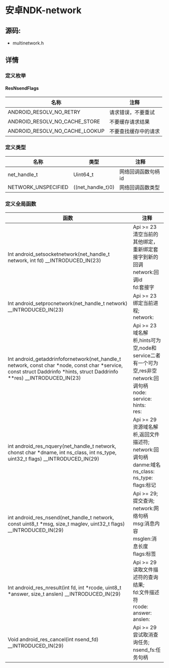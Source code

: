 # 安卓NDK-network

## 源码:

- multinetwork.h



## 详情

### 定义枚举

#### ResNsendFlags

| 名称                            | 注释 |
| ------------------------------ | ---- |
| ANDROID_RESOLV_NO_RETRY        | 请求错误，不要重试 |
| ANDROID_RESOLV_NO_CACHE_STORE  | 不要缓存请求结果 |
| ANDROID_RESOLV_NO_CACHE_LOOKUP | 不要查找缓存中的请求 |



### 定义类型

| 名称                | 类型              | 注释               |
| ------------------- | ----------------- | ------------------ |
| net_handle_t        | Uint64_t          | 网络回调函数句柄id |
| NETWORK_UNSPECIFIED | ((net_handle_t)0) | 网络回调函数类型   |



### 定义全局函数

| 函数                                                         | 注释                                                         |
| ------------------------------------------------------------ | ------------------------------------------------------------ |
| Int android_setsocketnetwork(net_handle_t network, int fd) __INTRODUCED_IN(23) | Api >= 23<br/>清空当前的其他绑定，重新绑定套接字到新的回调<br>network:回调id<br>fd:套接字 |
| Int android_setprocnetwork(net_handle_t network) __INTRODUCED_IN(23) | Api >= 23<br/>绑定当前进程;<br>network:                      |
| Int android_getaddrinfofornetwork(net_handle_t network, const char *node, const char *service, const struct Daddrinfo *hints, struct Daddrinfo **res) __INTRODUCED_IN(23) | Api >= 23<br/>域名解析,hints可为空,node和service二者有一个可为空,res非空<br>network:回调句柄<br>node:<br>service:<br>hints:<br>res: |
| int android_res_nquery(net_handle_t network, chonst char *dname, int ns_class, int ns_type, uint32_t flags) __INTRODUCED_IN(29) | Api >= 29<br/>资源域名解析,返回文件描述符;<br>network:回调句柄<br>danme:域名<br>ns_class:<br>ns_type:<br>flags:标记 |
| int android_res_nsend(net_handle_t network, const uint8_t *msg, size_t maglev, uint32_t flags) __INTRODUCED_IN(29) | Api >= 29;<br>提交查询;<br>network:网络句柄<br>msg:消息内容<br>msglen:消息长度<br>flags:标签 |
| Int android_res_nresult(int fd, int *rcode, uint8_t *answer, size_t anslen) __INTRODUCED_IN(29) | Api >= 29<br/>读取文件描述符的查询结果;<br>fd:文件描述符<br>rcode:<br>answer:<br>anslen: |
| Void android_res_cancel(int nsend_fd) __INTRODUCED_IN(29)    | Api >= 29<br>尝试取消查询任务;<br>nsend_fs:任务句柄          |

